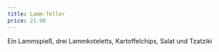 ```yaml
---
title: Lamm-Teller
price: 21.90
---
```


Ein Lammspieß, drei Lammkoteletts, Kartoffelchips, Salat und Tzatziki
